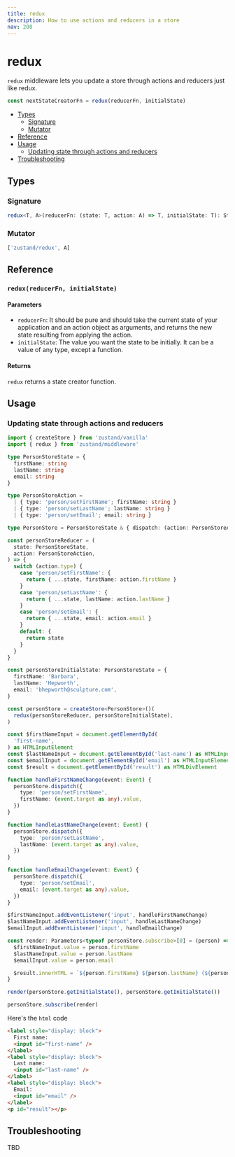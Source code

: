 ```yaml
---
title: redux
description: How to use actions and reducers in a store
nav: 208
---
```


# redux

`redux` middleware lets you update a store through actions and reducers just like redux.

```js
const nextStateCreatorFn = redux(reducerFn, initialState)
```

- [Types](#types)
  - [Signature](#signature)
  - [Mutator](#mutator)
- [Reference](#reference)
- [Usage](#usage)
  - [Updating state through actions and reducers](#updating-state-through-actions-and-reducers)
- [Troubleshooting](#troubleshooting)

## Types

### Signature

```ts
redux<T, A>(reducerFn: (state: T, action: A) => T, initialState: T): StateCreator<T & { dispatch: (action: A) => A }, [['zustand/redux', A]], []>
```

### Mutator

<!-- prettier-ignore-start -->
```ts
['zustand/redux', A]
```
<!-- prettier-ignore-end -->

## Reference

### `redux(reducerFn, initialState)`

#### Parameters

- `reducerFn`: It should be pure and should take the current state of your application and an action
  object as arguments, and returns the new state resulting from applying the action.
- `initialState`: The value you want the state to be initially. It can be a value of any type,
  except a function.

#### Returns

`redux` returns a state creator function.

## Usage

### Updating state through actions and reducers

```ts
import { createStore } from 'zustand/vanilla'
import { redux } from 'zustand/middleware'

type PersonStoreState = {
  firstName: string
  lastName: string
  email: string
}

type PersonStoreAction =
  | { type: 'person/setFirstName'; firstName: string }
  | { type: 'person/setLastName'; lastName: string }
  | { type: 'person/setEmail'; email: string }

type PersonStore = PersonStoreState & { dispatch: (action: PersonStoreAction) => PersonStoreAction }

const personStoreReducer = (
  state: PersonStoreState,
  action: PersonStoreAction,
) => {
  switch (action.type) {
    case 'person/setFirstName': {
      return { ...state, firstName: action.firstName }
    }
    case 'person/setLastName': {
      return { ...state, lastName: action.lastName }
    }
    case 'person/setEmail': {
      return { ...state, email: action.email }
    }
    default: {
      return state
    }
  }
}

const personStoreInitialState: PersonStoreState = {
  firstName: 'Barbara',
  lastName: 'Hepworth',
  email: 'bhepworth@sculpture.com',
}

const personStore = createStore<PersonStore>()(
  redux(personStoreReducer, personStoreInitialState),
)

const $firstNameInput = document.getElementById(
  'first-name',
) as HTMLInputElement
const $lastNameInput = document.getElementById('last-name') as HTMLInputElement
const $emailInput = document.getElementById('email') as HTMLInputElement
const $result = document.getElementById('result') as HTMLDivElement

function handleFirstNameChange(event: Event) {
  personStore.dispatch({
    type: 'person/setFirstName',
    firstName: (event.target as any).value,
  })
}

function handleLastNameChange(event: Event) {
  personStore.dispatch({
    type: 'person/setLastName',
    lastName: (event.target as any).value,
  })
}

function handleEmailChange(event: Event) {
  personStore.dispatch({
    type: 'person/setEmail',
    email: (event.target as any).value,
  })
}

$firstNameInput.addEventListener('input', handleFirstNameChange)
$lastNameInput.addEventListener('input', handleLastNameChange)
$emailInput.addEventListener('input', handleEmailChange)

const render: Parameters<typeof personStore.subscribe>[0] = (person) => {
  $firstNameInput.value = person.firstName
  $lastNameInput.value = person.lastName
  $emailInput.value = person.email

  $result.innerHTML = `${person.firstName} ${person.lastName} (${person.email})`
}

render(personStore.getInitialState(), personStore.getInitialState())

personStore.subscribe(render)
```

Here's the `html` code

```html
<label style="display: block">
  First name:
  <input id="first-name" />
</label>
<label style="display: block">
  Last name:
  <input id="last-name" />
</label>
<label style="display: block">
  Email:
  <input id="email" />
</label>
<p id="result"></p>
```

## Troubleshooting

TBD
